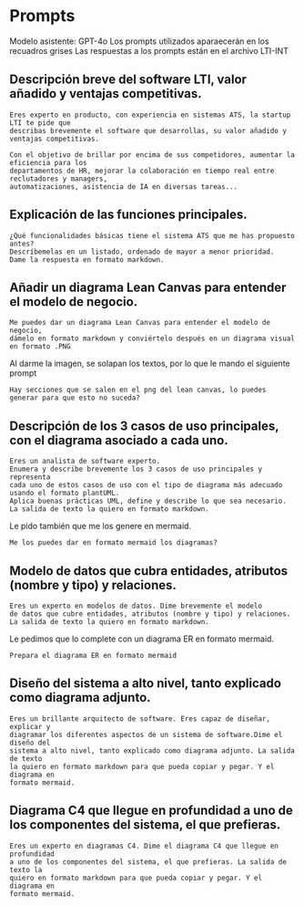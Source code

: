 # Prompts

Modelo asistente: GPT-4o
Los prompts utilizados aparaecerán en los recuadros grises
Las respuestas a los prompts están en el archivo LTI-INT

## Descripción breve del software LTI, valor añadido y ventajas competitivas.

```
Eres experto en producto, con experiencia en sistemas ATS, la startup LTI te pide que
describas brevemente el software que desarrollas, su valor añadido y ventajas competitivas.

Con el objetivo de brillar por encima de sus competidores, aumentar la eficiencia para los
departamentos de HR, mejorar la colaboración en tiempo real entre reclutadores y managers,
automatizaciones, asistencia de IA en diversas tareas...
```

## Explicación de las funciones principales.

```
¿Qué funcionalidades básicas tiene el sistema ATS que me has propuesto antes?
Descríbemelas en un listado, ordenado de mayor a menor prioridad.
Dame la respuesta en formato markdown.
```

## Añadir un diagrama Lean Canvas para entender el modelo de negocio.

```
Me puedes dar un diagrama Lean Canvas para entender el modelo de negocio,
dámelo en formato markdown y conviértelo después en un diagrama visual en formato .PNG
```

Al darme la imagen, se solapan los textos, por lo que le mando el siguiente prompt

```
Hay secciones que se salen en el png del lean canvas, lo puedes generar para que esto no suceda?
```

## Descripción de los 3 casos de uso principales, con el diagrama asociado a cada uno.

```
Eres un analista de software experto.
Enumera y describe brevemente los 3 casos de uso principales y representa
cada uno de estos casos de uso con el tipo de diagrama más adecuado usando el formato plantUML.
Aplica buenas prácticas UML, define y describe lo que sea necesario.
La salida de texto la quiero en formato markdown.
```

Le pido también que me los genere en mermaid.

```
Me los puedes dar en formato mermaid los diagramas?
```

## Modelo de datos que cubra entidades, atributos (nombre y tipo) y relaciones.

```
Eres un experto en modelos de datos. Dime brevemente el modelo
de datos que cubre entidades, atributos (nombre y tipo) y relaciones.
La salida de texto la quiero en formato markdown.
```

Le pedimos que lo complete con un diagrama ER en formato mermaid.

```
Prepara el diagrama ER en formato mermaid
```

## Diseño del sistema a alto nivel, tanto explicado como diagrama adjunto.

```
Eres un brillante arquitecto de software. Eres capaz de diseñar, explicar y
diagramar los diferentes aspectos de un sistema de software.Dime el diseño del
sistema a alto nivel, tanto explicado como diagrama adjunto. La salida de texto
la quiero en formato markdown para que pueda copiar y pegar. Y el diagrama en
formato mermaid.
```

## Diagrama C4 que llegue en profundidad a uno de los componentes del sistema, el que prefieras.

```
Eres un experto en diagramas C4. Dime el diagrama C4 que llegue en profundidad
a uno de los componentes del sistema, el que prefieras. La salida de texto la
quiero en formato markdown para que pueda copiar y pegar. Y el diagrama en
formato mermaid.
```
